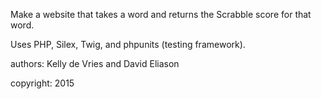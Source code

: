 Make a website that takes a word and returns the Scrabble score for that word. 

Uses PHP, Silex, Twig, and phpunits (testing framework).

authors: Kelly de Vries and David Eliason

copyright: 2015
